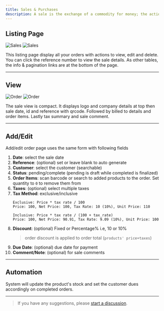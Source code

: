 ```yaml
---
title: Sales & Purchases
description: A sale is the exchange of a commodity for money; the action of selling something, while a purchase is the action of buying something.
---
```


## Listing Page

![Sales](/images/light/sales.png 'Sales')
![Sales](/images/dark/sales.png 'Sales')

This listing page display all your orders with actions to view, edit and delete. You can click the reference number to view the sale details. As other tables, the info & pagination links are at the bottom of the page.

---

## View

![Order](/images/light/order.png 'Order')
![Order](/images/dark/order.png 'Order')

The sale view is compact. It displays logo and company details at top then sale date, id and reference with qrcode. Followed by billed to details and order items. Lastly tax summary and sale comment.

---

## Add/Edit

Add/edit order page uses the same form with following fields

1. **Date**: select the sale date
2. **Reference**: (optional) set or leave blank to auto generate
3. **Customer**: select the customer (searchable)
4. **Status**: pending/complete (pending is draft while completed is finalized)
5. **Order Items**: scan barcode or search to added products to the order. Set quantity to `0` to remove them from
6. **Taxes**: (optional) select multiple taxes
7. **Tax Method**: exclusive/inclusive
   ```
   Exclusive: Price * tax rate / 100
   Price: 100, Net Price: 100, Tax Rate: 10 (10%), Unit Price: 110
   ```
   ```
   Inclusive: Price * tax rate / (100 + tax_rate)
   Price: 100, Net Price: 90.91, Tax Rate: 9.09 (10%), Unit Price: 100
   ```
8. **Discount**: (optional) Fixed or Percentage% i.e, 10 or 10%
   > order discount is applied to order total (`products' price+taxes`)
9. **Due Date**: (optional) due date for payment
10. **Comment/Note**: (optional) for sale comments

---

## Automation

System will update the product's stock and set the customer dues accordingly on completed orders.

---

> If you have any suggestions, please [start a discussion](https://halabyte.com/contact).
